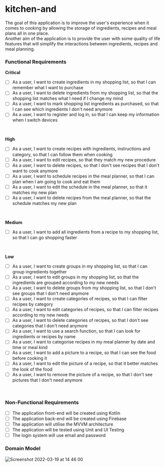 # kitchen-and

The goal of this application is to improve the user's experience when it comes to cooking by allowing the storage of ingredients, recipes and meal plans all in one place. <br>
Another aim of the application is to provide the user with some quality of life features that will simplify the interactions between ingredients, recipes and meal planning.


<h3>Functional Requirements</h3>

<b>Critical</b> 
</br>
- [ ] As a user, I want to create ingredients in my shopping list, so that I can remember what I want to purchase
- [ ] As a user, I want to delete ingredients from my shopping list, so that the shopping list matches what I need if I change my mind
- [ ] As a user, I want to mark shopping list ingredients as purchased, so that I can see which ingredients I don't need anymore
- [ ] As a user, I want to register and log in, so that I can keep my information when I switch devices
</br>

<b>High</b>
</br>
- [ ] As a user, I want to create recipes with ingredients, instructions and category, so that I can follow them when cooking
- [ ] As a user, I want to edit recipes, so that they match my new procedure
- [ ] As a user, I want to delete recipes, so that I don't see recipes that I don't want to cook anymore
- [ ] As a user, I want to schedule recipes in the meal planner, so that I can plan when I am going to cook and eat them
- [ ] As a user, I want to edit the schedule in the meal planner, so that it matches my new plan
- [ ] As a user, I want to delete recipes from the meal planner, so that the schedule matches my new plan
</br>

<b>Medium</b>
</br>
- [ ] As a user, I want to add all ingredients from a recipe to my shopping list, so that I can go shopping faster
</br>

<b>Low</b>
</br>
- [ ] As a user, I want to create groups in my shopping list, so that I can group ingredients together
- [ ] As a user, I want to edit groups in my shopping list, so that the ingredients are grouped according to my new needs
- [ ] As a user, I want to delete groups from my shopping list, so that I don't see groups that I don't need anymore
- [ ] As a user, I want to create categories of recipes, so that I can filter recipes by category
- [ ] As a user, I want to edit categories of recipes, so that I can filter recipes according to my new needs
- [ ] As a user, I want to delete categories of recipes, so that I don't see categories that I don't need anymore
- [ ] As a user, I want to use a search function, so that I can look for ingredients or recipes by name
- [ ] As a user, I want to categorise recipes in my meal planner by date and time or meal kind
- [ ] As a user, I want to add a picture to a recipe, so that I can see the food before cooking it
- [ ] As a user, I want to edit the picture of a recipe, so that it better matches the look of the food
- [ ] As a user, I want to remove the picture of a recipe, so that I don't see pictures that I don't need anymore
</br>

<h3>Non-Functional Requirements</h3>

- [ ] The application front-end will be created using Kotlin
- [ ] The application back-end will be created using Firebase
- [ ] The application will utilise the MVVM architecture
- [ ] The application will be tested using Unit and UI Testing
- [ ] The login system will use email and password

<h3>Domain Model</h3>

![Screenshot 2022-03-19 at 14 46 00](https://user-images.githubusercontent.com/75211235/159123608-3e982a18-6c02-4541-a9e3-9facc5b30f34.png)

